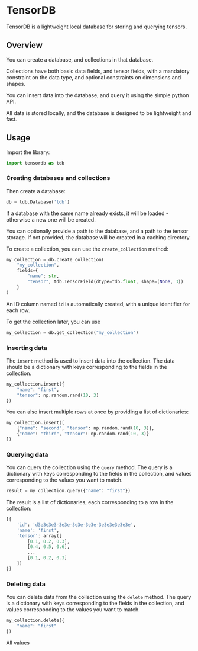 # TensorDB

TensorDB is a lightweight local database for storing and querying tensors.


## Overview

You can create a database, and collections in that database.

Collections have both basic data fields, and tensor fields, with a mandatory constraint on the data type, and optional constraints on dimensions and shapes.

You can insert data into the database, and query it using the simple python API.

All data is stored locally, and the database is designed to be lightweight and fast.

## Usage



Import the library:
```python
import tensordb as tdb
```

### Creating databases and collections
Then create a database:

```python
db = tdb.Database('tdb')
```
If a database with the same name already exists, it will be loaded - otherwise a new one will be created.

You can optionally provide a path to the database, and a path to the tensor storage. If not provided, the database will be created in a caching directory.

To create a collection, you can use the `create_collection` method:

```python
my_collection = db.create_collection(
    "my_collection",
    fields={
        "name": str,
        "tensor", tdb.TensorField(dtype=tdb.float, shape=(None, 3))
    }
)
```
An ID column named `id` is automatically created, with a unique identifier for each row.

To get the collection later, you can use
```python
my_collection = db.get_collection("my_collection")
```

### Inserting data

The `insert` method is used to insert data into the collection. The data should be a dictionary with keys corresponding to the fields in the collection.
```python
my_collection.insert({
    "name": "first",
    "tensor": np.random.rand(10, 3)
})
```
You can also insert multiple rows at once by providing a list of dictionaries:

```python
my_collection.insert([
    {"name": "second", "tensor": np.random.rand(10, 3)},
    {"name": "third", "tensor": np.random.rand(10, 3)}
])
```

### Querying data

You can query the collection using the `query` method. The query is a dictionary with keys corresponding to the fields in the collection, and values corresponding to the values you want to match.

```python
result = my_collection.query({"name": "first"})

```

The result is a list of dictionaries, each corresponding to a row in the collection:

```python
[{
    'id': 'd3e3e3e3-3e3e-3e3e-3e3e-3e3e3e3e3e3e',
    'name': 'first',
    'tensor': array([
        [0.1, 0.2, 0.3],
        [0.4, 0.5, 0.6],
        ...
        [0.1, 0.2, 0.3]
    ])
}]
```

### Deleting data

You can delete data from the collection using the `delete` method. The query is a dictionary with keys corresponding to the fields in the collection, and values corresponding to the values you want to match.

```python
my_collection.delete({
    "name": "first"
})
```

All values
